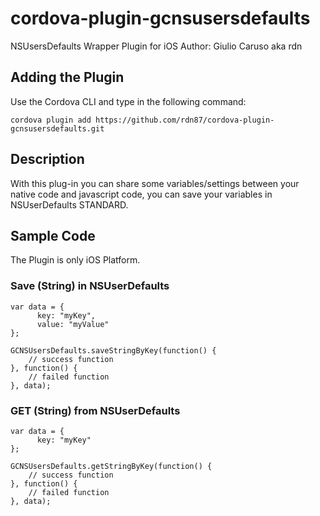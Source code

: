 # cordova-plugin-gcnsusersdefaults
NSUsersDefaults Wrapper Plugin for iOS
Author: Giulio Caruso aka rdn

## Adding the Plugin ##

Use the Cordova CLI and type in the following command:

`cordova plugin add https://github.com/rdn87/cordova-plugin-gcnsusersdefaults.git`

## Description

With this plug-in you can share some variables/settings between your native code and javascript code, you can save your variables in NSUserDefaults STANDARD.

## Sample Code

The Plugin is only iOS Platform.

### Save (String) in NSUserDefaults

    var data = {
          key: "myKey",
          value: "myValue"
    };

    GCNSUsersDefaults.saveStringByKey(function() {
        // success function
    }, function() {
        // failed function
    }, data);

### GET (String) from NSUserDefaults

    var data = {
          key: "myKey"
    };

    GCNSUsersDefaults.getStringByKey(function() {
        // success function
    }, function() {
        // failed function
    }, data);
